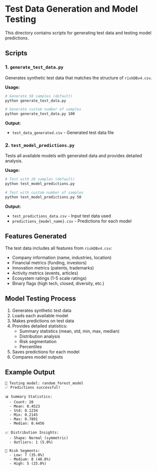 # Test Data Generation and Model Testing

This directory contains scripts for generating test data and testing model predictions.

## Scripts

### 1. `generate_test_data.py`
Generates synthetic test data that matches the structure of `riskDBv4.csv`.

**Usage:**
```bash
# Generate 50 samples (default)
python generate_test_data.py

# Generate custom number of samples
python generate_test_data.py 100
```

**Output:**
- `test_data_generated.csv` - Generated test data file

### 2. `test_model_predictions.py`
Tests all available models with generated data and provides detailed analysis.

**Usage:**
```bash
# Test with 20 samples (default)
python test_model_predictions.py

# Test with custom number of samples
python test_model_predictions.py 50
```

**Output:**
- `test_predictions_data.csv` - Input test data used
- `predictions_{model_name}.csv` - Predictions for each model

## Features Generated

The test data includes all features from `riskDBv4.csv`:
- Company information (name, industries, location)
- Financial metrics (funding, investors)
- Innovation metrics (patents, trademarks)
- Activity metrics (events, articles)
- Ecosystem ratings (1-5 scale ratings)
- Binary flags (high tech, closed, diversity, etc.)

## Model Testing Process

1. Generates synthetic test data
2. Loads each available model
3. Makes predictions on test data
4. Provides detailed statistics:
   - Summary statistics (mean, std, min, max, median)
   - Distribution analysis
   - Risk segmentation
   - Percentiles
5. Saves predictions for each model
6. Compares model outputs

## Example Output

```
🤖 Testing model: random_forest_model
✅ Predictions successful!

📊 Summary Statistics:
  - Count: 20
  - Mean: 0.4523
  - Std: 0.1234
  - Min: 0.2145
  - Max: 0.7891
  - Median: 0.4456

📈 Distribution Insights:
  - Shape: Normal (symmetric)
  - Outliers: 1 (5.0%)

🎯 Risk Segments:
  - Low: 7 (35.0%)
  - Medium: 8 (40.0%)
  - High: 5 (25.0%)
```
